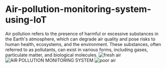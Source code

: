 # Air-pollution-monitoring-system-using-IoT
Air pollution refers to the presence of harmful or excessive substances in the Earth's atmosphere, which can degrade air quality and pose risks to human health, ecosystems, and the environment. These substances, often referred to as pollutants, can exist in various forms, including gases, particulate matter, and biological molecules.
![fresh air](https://github.com/MrLokesh21/Air-pollution-monitoring-system-using-IoT/assets/152013573/558b7cbb-dfeb-4ae7-b3c5-052b2b662f75)
![AIR POLLUTION MONITORING SYSTEM](https://github.com/MrLokesh21/Air-pollution-monitoring-system-using-IoT/assets/152013573/cff70d8d-5875-46a7-9597-b6d899576f5a)
![poor air](https://github.com/MrLokesh21/Air-pollution-monitoring-system-using-IoT/assets/152013573/0c197eea-17c4-44b0-bdc4-d569f2bc4f4d)
